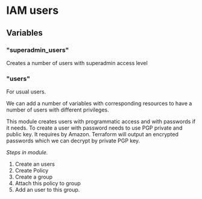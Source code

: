 # IAM users

## Variables

### "superadmin_users"
Creates a number of users with superadmin access level

### "users"
For usual users.

We can add a number of variables with corresponding resources to have a number of users with different privileges.

This module creates users with programmatic access and with passwords if it needs. To create a user with password needs to use PGP private and public key. It requires by Amazon. Terraform will output an encrypted passwords which we can decrypt by private PGP key.

*Steps in module.*
1. Create an users
2. Create Policy
3. Create a group
4. Attach this policy to group
5. Add an user to this group.
